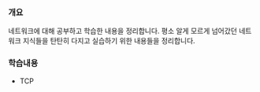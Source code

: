 ### 개요
네트워크에 대해 공부하고 학습한 내용을 정리합니다.
평소 알게 모르게 넘어갔던 네트워크 지식들을 탄탄히 다지고 실습하기 위한 내용들을 정리합니다.

### 학습내용

* TCP

 
